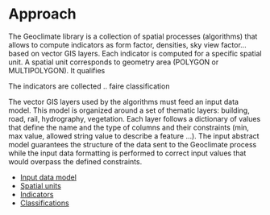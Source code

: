 # Approach

The Geoclimate library is a collection of spatial processes (algorithms) that allows to compute indicators as form factor, densities, 
sky view factor... based on vector GIS layers.
Each indicator is computed for a specific spatial unit. 
A spatial unit corresponds to geometry area (POLYGON or MULTIPOLYGON). It qualifies 

The indicators are collected .. faire classification

The vector GIS layers used by the algorithms must feed an input data model. 
This model is organized around a set of thematic layers: building, road, rail, hydrography, vegetation. 
Each layer follows a dictionary of values that define the name and the type of columns and their constraints 
(min, max value, allowed string value to describe a feature ...). 
The input abstract model guarantees the structure of the data sent to the Geoclimate process while the input data formatting is performed to correct input values that would overpass the defined constraints. 

- [Input data model](./chain_documentation/input_data_model.md)
- [Spatial units](./chain_documentation/spatial_units/spatial_units.md)
- [Indicators](./chain_documentation/indicators/indicators.md)
- [Classifications](./chain_documentation/classsifications/classifications.md)  





